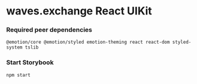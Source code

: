 # waves.exchange React UIKit

### Required peer dependencies

```
@emotion/core @emotion/styled emotion-theming react react-dom styled-system tslib
```


### Start Storybook

```
npm start
```

